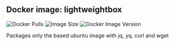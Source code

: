 Docker image: lightweightbox
---

![Docker Pulls](https://img.shields.io/docker/pulls/rjain/lightweightbox?style=plastic)    ![Image Size](https://img.shields.io/docker/image-size/rjain/lightweightbox/latest)   ![Docker Image Version](https://img.shields.io/docker/v/rjain/lightweightbox)

Packages only the based ubuntu image with jq, yq, curl and wget